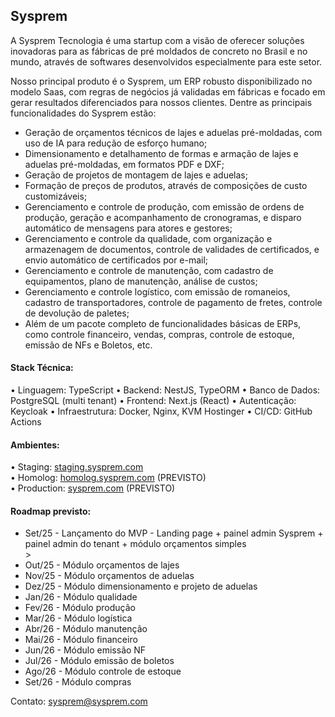 <h2>Sysprem</h2>

A Sysprem Tecnologia é uma startup com a visão de oferecer soluções inovadoras para as fábricas de pré moldados de concreto no Brasil e no mundo, através de softwares desenvolvidos especialmente para este setor.

Nosso principal produto é o Sysprem, um ERP robusto disponibilizado no modelo Saas, com regras de negócios já validadas em fábricas e focado em gerar resultados diferenciados para nossos clientes.
Dentre as principais funcionalidades do Sysprem estão:
- Geração de orçamentos técnicos de lajes e aduelas pré-moldadas, com uso de IA para redução de esforço humano;
- Dimensionamento e detalhamento de formas e armação de lajes e aduelas pré-moldadas, em formatos PDF e DXF;
- Geração de projetos de montagem de lajes e aduelas;
- Formação de preços de produtos, através de composições de custo customizáveis;
- Gerenciamento e controle de produção, com emissão de ordens de produção, geração e acompanhamento de cronogramas, e disparo automático de mensagens para atores e gestores;
- Gerenciamento e controle da qualidade, com organização e armazenagem de documentos, controle de validades de certificados, e envio automático de certificados por e-mail;
- Gerenciamento e controle de manutenção, com cadastro de equipamentos, plano de manutenção, análise de custos;
- Gerenciamento e controle logístico, com emissão de romaneios, cadastro de transportadores, controle de pagamento de fretes, controle de devolução de paletes;
- Além de um pacote completo de funcionalidades básicas de ERPs, como controle financeiro, vendas, compras, controle de estoque, emissão de NFs e Boletos, etc.

<h4>Stack Técnica:</h4>
•	Linguagem: TypeScript
•	Backend: NestJS, TypeORM
•	Banco de Dados: PostgreSQL (multi tenant)
•	Frontend: Next.js (React)
•	Autenticação: Keycloak
•	Infraestrutura: Docker, Nginx, KVM Hostinger
•	CI/CD: GitHub Actions

<h4>Ambientes:</h4>
•	Staging: <a href='https://staging.sysprem.com'>staging.sysprem.com</a><br>
•	Homolog: <a href='https://homolog.sysprem.com'>homolog.sysprem.com</a> (PREVISTO)<br>
•	Production: <a href='https://sysprem.com'>sysprem.com</a> (PREVISTO)<br>

<h4>Roadmap previsto:</h4>
<ul>
  <li>Set/25 - Lançamento do MVP - Landing page + painel admin Sysprem + painel admin do tenant + módulo orçamentos simples</li>>
  <li>Out/25 - Módulo orçamentos de lajes</li>
  <li>Nov/25 - Módulo orçamentos de aduelas</li>
  <li>Dez/25 - Módulo dimensionamento e projeto de aduelas</li>
  <li>Jan/26 - Módulo qualidade</li>
  <li>Fev/26 - Módulo produção</li>
  <li>Mar/26 - Módulo logística</li>
  <li>Abr/26 - Módulo manutenção</li>
  <li>Mai/26 - Módulo financeiro</li>
  <li>Jun/26 - Módulo emissão NF</li>
  <li>Jul/26 - Módulo emissão de boletos</li>
  <li>Ago/26 - Módulo controle de estoque</li>
  <li>Set/26 - Módulo compras</li>
</ul>


Contato: sysprem@sysprem.com
